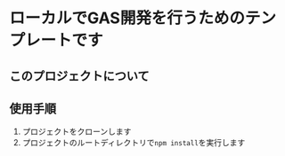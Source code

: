 # ローカルでGAS開発を行うためのテンプレートです

## このプロジェクトについて

## 使用手順

1. プロジェクトをクローンします
2. プロジェクトのルートディレクトリで`npm install`を実行します
